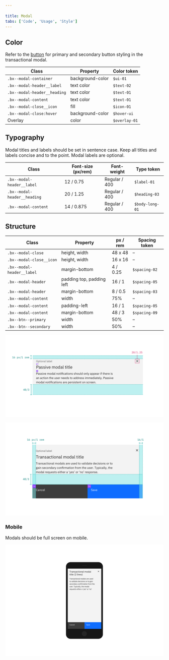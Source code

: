 ```yaml
---

title: Modal
tabs: ['Code', 'Usage', 'Style']
---
```


## Color

Refer to the [button](/components/button/style) for primary and secondary button styling in the transactional modal.

| Class                        | Property         | Color token |
| ---------------------------- | ---------------- | ----------- |
| `.bx--modal-container`       | background-color | `$ui-01`    |
| `.bx--modal-header__label`   | text color       | `$text-02`  |
| `.bx--modal-header__heading` | text color       | `$text-01`  |
| `.bx--modal-content`         | text color       | `$text-01`  |
| `.bx--modal-close__icon`     | fill             | `$icon-01`  |
| `.bx--modal-close:hover`     | background-color | `$hover-ui` |
| Overlay                      | color            | `$overlay-01`|



## Typography

Modal titles and labels should be set in sentence case. Keep all titles and labels concise and to the point. Modal labels are optional. 

| Class                        | Font-size (px/rem) | Font-weight     | Type token       |
| ---------------------------- | ------------------ | --------------- | ---------------- |
| `.bx--modal-header__label`   | 12 / 0.75          | Regular / 400   | `$label-01`      |
| `.bx--modal-header__heading` | 20 / 1.25          | Regular / 400   | `$heading-03`    |
| `.bx--modal-content`         | 14 / 0.875         | Regular / 400   | `$body-long-01`  |


## Structure

| Class                                      | Property                    | px / rem   | Spacing token |
| ------------------------------------------ | --------------------------- | ---------- | ------------- |
| `.bx--modal-close`                         | height, width               | 48 x 48    | –             |
| `.bx--modal-close__icon`                   | height, width               | 16 x 16    | –             |
| `.bx--modal-header__label`                 | margin-bottom               | 4 / 0.25   | `$spacing-02 `|
| `.bx--modal-header`                        | padding top, padding left   | 16 / 1     | `$spacing-05` |
| `.bx--modal-header`                        | margin-bottom               | 8 / 0.5    | `$spacing-03` |
| `.bx--modal-content`                       | width                       | 75%        | –  |
| `.bx--modal-content`                       | padding-left                | 16 / 1     | `$spacing-05` |
| `.bx--modal-content`                       | margin-bottom               | 48 / 3     | `$spacing-09` |
| `.bx--btn--primary`                        | width                       | 50%        | –   |
| `.bx--btn--secondary`                      | width                       | 50%        | –   |


<image-component fixed="default" caption="Structure and spacing measurements for a passive modal | px / rem">

![Structure and spacing measurements for passive modal](images/modal-style-1.png)

</image-component>

<image-component fixed="default" caption="Structure and spacing measurements for a transactional modal | px / rem">

![Structure and spacing measurements for transactional modal elements](images/modal-style-2.png)

</image-component>

### Mobile

Modals should be full screen on mobile.

<image-component fixed="default" caption="Example of a modal on a mobile screen">

![Modal on mobile](images/modal-style-3.png)

</image-component>
